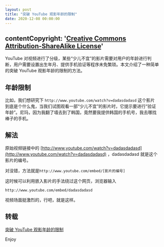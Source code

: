 ```yaml
---
layout: post
title: "突破 YouTube 观影年龄的限制"
date: 2020-12-08 00:00:00
---
```


## contentCopyright: '[Creative Commons Attribution-ShareAlike License](https://en.wikipedia.org/wiki/Wikipedia:Text_of_Creative_Commons_Attribution-ShareAlike_3.0_Unported_License)'

YouTube 对视频进行了分级，某些“少儿不宜”的影片需要对用户的年龄进行判断，用户需要设置出生年月、提供手机验证等程序未免繁琐。本文介绍了一种简单的突破 YouTube 观影年龄的限制的方法。
## 年龄限制

比如，我们想研究下 `http://www.youtube.com/watch?v=dadasdadasd` 这个影片到底是个什么鬼，当我们试图观看一部“少儿不宜”的影片时，它提示要进行“验证年龄”。尼玛，因为我翻了墙去到了韩国，竟然要我提供韩国的手机号，我去哪找棒子的手机。

## 解法

原始视频链接中的 [http://www.youtube.com/watch?v=dadasdadasd](http://www.youtube.com/watch?v=dadasdadasd) ，dadasdadasd 就是这个影片的编号。

对没错，方法就是`http://www.youtube.com/embed/[影片的编号]`

这时候可以利用嵌入影片的手法绕过这个网页，浏览器输入

```
http://www.youtube.com/embed/dadasdadasd
```

视频场面挺激烈的，行吧，就是这样。

## 转载

[突破 YouTube 观影年龄的限制](https://waylau.com/breakthrough-youtube-on-age-limits/)

Enjoy
